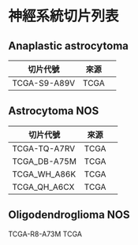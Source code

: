 # 神經系統切片列表

## Anaplastic astrocytoma

| 切片代號 | 來源 |  |
| -------- | -------- | -------- |
| TCGA-S9-A89V     | TCGA     ||

## Astrocytoma NOS
| 切片代號 | 來源 |  |
| -------- | -------- | -------- |
|TCGA-TQ-A7RV     | TCGA     ||
|TCGA_DB-A75M|TCGA||
|TCGA_WH_A86K|TCGA||
|TCGA_QH_A6CX|TCGA||

## Oligodendroglioma NOS
TCGA-R8-A73M TCGA

